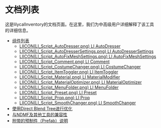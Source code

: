 # 文档列表

这是lilycalInventory的文档页面。在这里，我们为中高级用户详细解释了该工具的详细信息。

<div class="table-of-contents">
    <ul>
    <li><a href="./components">组件列表</a>
        <ul>
            <li><a href="./components/autodresser">LIICON(LI_Script_AutoDresser.png) LI AutoDresser</a></li>
            <li><a href="./components/autodressersettings">LIICON(LI_Script_AutoDresserSettings.png) LI AutoDresserSettings</a></li>
            <li><a href="./components/autofixmeshsettings">LIICON(LI_Script_AutoFixMeshSettings.png) LI AutoFixMeshSettings</a></li>
            <li><a href="./components/comment">LIICON(LI_Script_Comment.png) LI Comment</a></li>
            <li><a href="./components/costumechanger">LIICON(LI_Script_CostumeChanger.png) LI CostumeChanger</a></li>
            <li><a href="./components/itemtoggler">LIICON(LI_Script_ItemToggler.png) LI ItemToggler</a></li>
            <li><a href="./components/materialmodifier">LIICON(LI_Script_Material.png) LI MaterialModifier</a></li>
            <li><a href="./components/materialoptimizer">LIICON(LI_Script_MaterialOptimizer.png) LI MaterialOptimizer</a></li>
            <li><a href="./components/menufolder">LIICON(LI_Script_MenuFolder.png) LI MenuFolder</a></li>
            <li><a href="./components/preset">LIICON(LI_Script_Preset.png) LI Preset</a></li>
            <li><a href="./components/prop">LIICON(LI_Script_Prop.png) LI Prop</a></li>
            <li><a href="./components/smoothchanger">LIICON(LI_Script_SmoothChanger.png) LI SmoothChanger</a></li>
        </ul>
    </li>
    <li><a href="./directblendtree">使用Direct Blend Tree进行优化</a></li>
    <li><a href="./compatibility">与NDMF及其他工具的兼容性</a></li>
    <li><a href="./prefabs">附带的预制件（Prefab）说明</a></li>
    </ul>
</div>